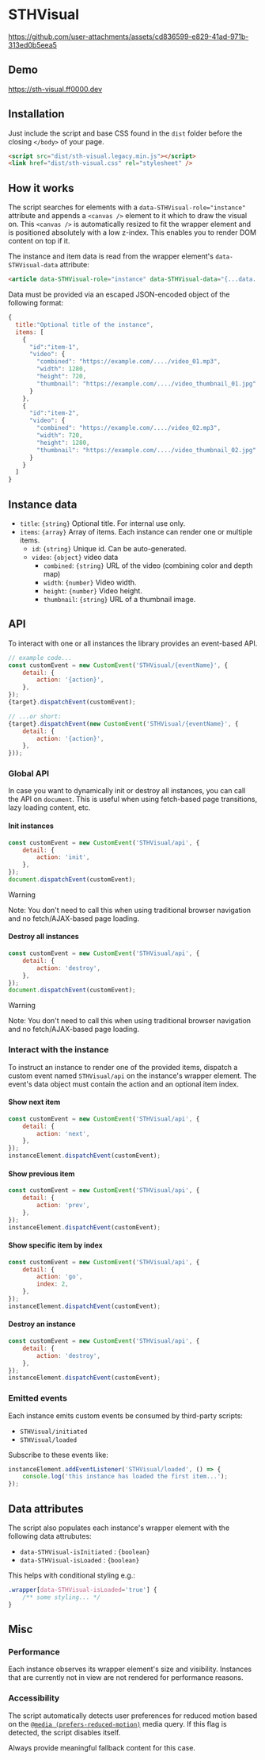 # STHVisual

https://github.com/user-attachments/assets/cd836599-e829-41ad-971b-313ed0b5eea5

## Demo

https://sth-visual.ff0000.dev

## Installation

Just include the script and base CSS found in the `dist` folder before the closing `</body>` of your page.

```html
<script src="dist/sth-visual.legacy.min.js"></script>
<link href="dist/sth-visual.css" rel="stylesheet" />
```

## How it works

The script searches for elements with a `data-STHVisual-role="instance"` attribute and appends a `<canvas />` element to it which to draw the visual on. This `<canvas />` is automatically resized to fit the wrapper element and is positioned absolutely with a low z-index. This enables you to render DOM content on top if it.

The instance and item data is read from the wrapper element's `data-STHVisual-data` attribute:

```html
<article data-STHVisual-role="instance" data-STHVisual-data="{...data...}">...DOM content...</article>
```

Data must be provided via an escaped JSON-encoded object of the following format:

```js
{
  title:"Optional title of the instance",
  items: [
    {
      "id":"item-1",
      "video": {
        "combined": "https://example.com/..../video_01.mp3",
        "width": 1280,
        "height": 720,
        "thumbnail": "https://example.com/..../video_thumbnail_01.jpg"
      }
    },
    {
      "id":"item-2",
      "video": {
        "combined": "https://example.com/..../video_02.mp3",
        "width": 720,
        "height": 1280,
        "thumbnail": "https://example.com/..../video_thumbnail_02.jpg"
      }
    }
  ]
}
```

## Instance data

-   `title`: `{string}` Optional title. For internal use only.
-   `items`: `{array}` Array of items. Each instance can render one or multiple items.
    -   `id`: `{string}` Unique id. Can be auto-generated.
    -   `video`: `{object}` video data
        -   `combined`: `{string}` URL of the video (combining color and depth map)
        -   `width`: `{number}` Video width.
        -   `height`: `{number}` Video height.
        -   `thumbnail`: `{string}` URL of a thumbnail image.

## API

To interact with one or all instances the library provides an event-based API.

```js
// example code...
const customEvent = new CustomEvent('STHVisual/{eventName}', {
    detail: {
        action: '{action}',
    },
});
{target}.dispatchEvent(customEvent);

// ...or short:
{target}.dispatchEvent(new CustomEvent('STHVisual/{eventName}', {
    detail: {
        action: '{action}',
    },
}));
```

### Global API

In case you want to dynamically init or destroy all instances, you can call the API on `document`. This is useful when using fetch-based page transitions, lazy loading content, etc.

#### Init instances

```js
const customEvent = new CustomEvent('STHVisual/api', {
    detail: {
        action: 'init',
    },
});
document.dispatchEvent(customEvent);
```

> [!WARNING]
> Note: You don't need to call this when using traditional browser navigation and no fetch/AJAX-based page loading.

#### Destroy all instances

```js
const customEvent = new CustomEvent('STHVisual/api', {
    detail: {
        action: 'destroy',
    },
});
document.dispatchEvent(customEvent);
```

> [!WARNING]
> Note: You don't need to call this when using traditional browser navigation and no fetch/AJAX-based page loading.

### Interact with the instance

To instruct an instance to render one of the provided items, dispatch a custom event named `STHVisual/api` on the instance's wrapper element. The event's data object must contain the action and an optional item index.

#### Show next item

```js
const customEvent = new CustomEvent('STHVisual/api', {
    detail: {
        action: 'next',
    },
});
instanceElement.dispatchEvent(customEvent);
```

#### Show previous item

```js
const customEvent = new CustomEvent('STHVisual/api', {
    detail: {
        action: 'prev',
    },
});
instanceElement.dispatchEvent(customEvent);
```

#### Show specific item by index

```js
const customEvent = new CustomEvent('STHVisual/api', {
    detail: {
        action: 'go',
        index: 2,
    },
});
instanceElement.dispatchEvent(customEvent);
```

#### Destroy an instance

```js
const customEvent = new CustomEvent('STHVisual/api', {
    detail: {
        action: 'destroy',
    },
});
instanceElement.dispatchEvent(customEvent);
```

### Emitted events

Each instance emits custom events be consumed by third-party scripts:

-   `STHVisual/initiated`
-   `STHVisual/loaded`

Subscribe to these events like:

```js
instanceElement.addEventListener('STHVisual/loaded', () => {
    console.log('this instance has loaded the first item...');
});
```

## Data attributes

The script also populates each instance's wrapper element with the following data attrubutes:

-   `data-STHVisual-isInitiated` : `{boolean}`
-   `data-STHVisual-isLoaded` : `{boolean}`

This helps with conditional styling e.g.:

```css
.wrapper[data-STHVisual-isLoaded='true'] {
    /** some styling... */
}
```

## Misc

### Performance

Each instance observes its wrapper element's size and visibility. Instances that are currently not in view are not rendered for performance reasons.

### Accessibility

The script automatically detects user preferences for reduced motion based on the [`@media (prefers-reduced-motion)`](https://developer.mozilla.org/en-US/docs/Web/CSS/@media/prefers-reduced-motion) media query. If this flag is detected, the script disables itself.

Always provide meaningful fallback content for this case.
